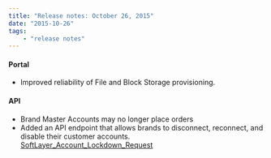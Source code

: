 ```yaml
---
title: "Release notes: October 26, 2015"
date: "2015-10-26"
tags:
    - "release notes"
---
```



#### Portal
+ Improved reliability of File and Block Storage provisioning.

#### API
+ Brand Master Accounts may no longer place orders
+ Added an API endpoint that allows brands to disconnect, reconnect, and disable their customer accounts. [SoftLayer_Account_Lockdown_Request](SoftLayer_Account_Lockdown_Request)